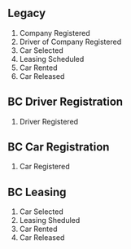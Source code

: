 
## Legacy

1. Company Registered
1. Driver of Company Registered
1. Car Selected
1. Leasing Scheduled
1. Car Rented
1. Car Released

## BC Driver Registration

1. Driver Registered

## BC Car Registration

1. Car Registered

## BC Leasing

1. Car Selected
1. Leasing Sheduled
1. Car Rented
1. Car Released


